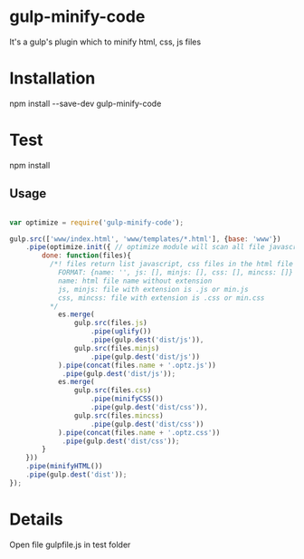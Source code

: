# gulp-minify-code
It's a gulp's plugin which to minify html, css, js files

# Installation
npm install --save-dev gulp-minify-code

# Test
npm install

## Usage

```javascript

var optimize = require('gulp-minify-code');

gulp.src(['www/index.html', 'www/templates/*.html'], {base: 'www'})
	.pipe(optimize.init({ // optimize module will scan all file javascript, css in the list html files
		done: function(files){ 
		  /*! files return list javascript, css files in the html file
		    FORMAT: {name: '', js: [], minjs: [], css: [], mincss: []}
		    name: html file name without extension
		    js, minjs: file with extension is .js or min.js
		    css, mincss: file with extension is .css or min.css
		  */
			es.merge(
				gulp.src(files.js)
					.pipe(uglify())
					.pipe(gulp.dest('dist/js')),
				gulp.src(files.minjs)
					.pipe(gulp.dest('dist/js'))
			).pipe(concat(files.name + '.optz.js'))
			 .pipe(gulp.dest('dist/js'));
			es.merge(
				gulp.src(files.css)
					.pipe(minifyCSS())
					.pipe(gulp.dest('dist/css')),
				gulp.src(files.mincss)							
					.pipe(gulp.dest('dist/css'))
			).pipe(concat(files.name + '.optz.css'))
			 .pipe(gulp.dest('dist/css'));
		}
	}))
	.pipe(minifyHTML())
	.pipe(gulp.dest('dist'));
});
```

# Details
  Open file gulpfile.js in test folder